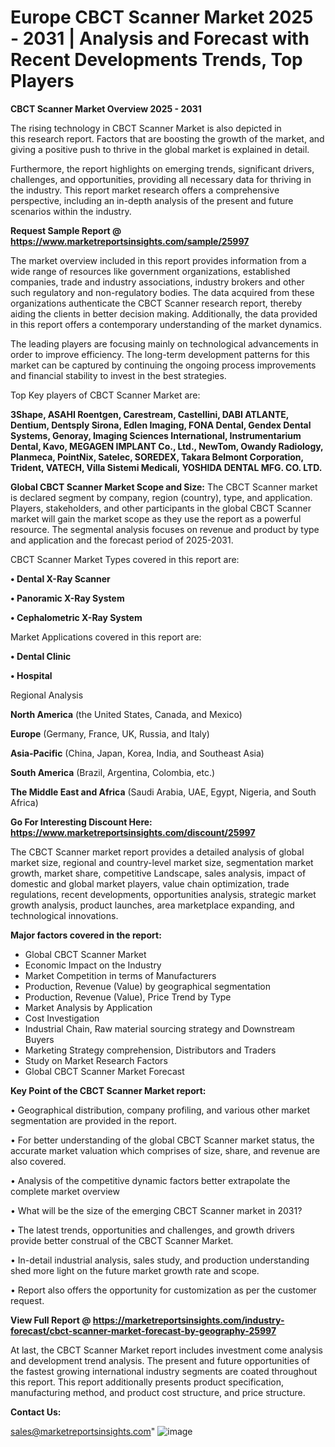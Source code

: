 # Europe CBCT Scanner Market 2025 - 2031 | Analysis and Forecast with Recent Developments Trends, Top Players

<Strong> CBCT Scanner Market Overview 2025 - 2031</strong>

The rising technology in CBCT Scanner Market is also depicted in this research report. Factors that are boosting the growth of the market, and giving a positive push to thrive in the global market is explained in detail.

Furthermore, the report highlights on emerging trends, significant drivers, challenges, and opportunities, providing all necessary data for thriving in the industry. This report market research offers a comprehensive perspective, including an in-depth analysis of the present and future scenarios within the industry.

<strong>Request Sample Report @ <a href=https://www.marketreportsinsights.com/sample/25997>https://www.marketreportsinsights.com/sample/25997</a></strong>

The market overview included in this report provides information from a wide range of resources like government organizations, established companies, trade and industry associations, industry brokers and other such regulatory and non-regulatory bodies. The data acquired from these organizations authenticate the CBCT Scanner research report, thereby aiding the clients in better decision making. Additionally, the data provided in this report offers a contemporary understanding of the market dynamics.

The leading players are focusing mainly on technological advancements in order to improve efficiency. The long-term development patterns for this market can be captured by continuing the ongoing process improvements and financial stability to invest in the best strategies.

Top Key players of CBCT Scanner Market are:

<strong>3Shape, ASAHI Roentgen, Carestream, Castellini, DABI ATLANTE, Dentium, Dentsply Sirona, Edlen Imaging, FONA Dental, Gendex Dental Systems, Genoray, Imaging Sciences International, Instrumentarium Dental, Kavo, MEGAGEN IMPLANT Co., Ltd., NewTom, Owandy Radiology, Planmeca, PointNix, Satelec, SOREDEX, Takara Belmont Corporation, Trident, VATECH, Villa Sistemi Medicali, YOSHIDA DENTAL MFG. CO. LTD.</strong>

<strong><b>Global CBCT Scanner Market Scope and Size:</b></strong>
The CBCT Scanner market is declared segment by company, region (country), type, and application. Players, stakeholders, and other participants in the global CBCT Scanner market will gain the market scope as they use the report as a powerful resource. The segmental analysis focuses on revenue and product by type and application and the forecast period of 2025-2031.

CBCT Scanner Market Types covered in this report are:

<strong>• Dental X-Ray Scanner

• Panoramic X-Ray System

• Cephalometric X-Ray System</strong>

Market Applications covered in this report are:

<strong>• Dental Clinic

• Hospital</strong> 

Regional Analysis

<strong>North America</strong> (the United States, Canada, and Mexico)

<strong>Europe</strong> (Germany, France, UK, Russia, and Italy)

<strong>Asia-Pacific</strong> (China, Japan, Korea, India, and Southeast Asia)

<strong>South America</strong> (Brazil, Argentina, Colombia, etc.)

<strong>The Middle East and Africa</strong> (Saudi Arabia, UAE, Egypt, Nigeria, and South Africa)

<strong>Go For Interesting Discount Here: <a href=https://www.marketreportsinsights.com/discount/25997>https://www.marketreportsinsights.com/discount/25997</a></strong>

The CBCT Scanner market report provides a detailed analysis of global market size, regional and country-level market size, segmentation market growth, market share, competitive Landscape, sales analysis, impact of domestic and global market players, value chain optimization, trade regulations, recent developments, opportunities analysis, strategic market growth analysis, product launches, area marketplace expanding, and technological innovations.

<strong><b>Major factors covered in the report:</b></strong>
<ul>
  <li>Global CBCT Scanner Market </li>
  <li>Economic Impact on the Industry</li>
  <li>Market Competition in terms of Manufacturers</li>
  <li>Production, Revenue (Value) by geographical segmentation</li>
  <li>Production, Revenue (Value), Price Trend by Type</li>
  <li>Market Analysis by Application</li>
  <li>Cost Investigation</li>
  <li>Industrial Chain, Raw material sourcing strategy and Downstream Buyers</li>
  <li>Marketing Strategy comprehension, Distributors and Traders</li>
  <li>Study on Market Research Factors</li>
  <li>Global CBCT Scanner Market Forecast</li>
</ul>

<strong><b>Key Point of the CBCT Scanner Market report:</b></strong>

• Geographical distribution, company profiling, and various other market segmentation are provided in the report.

• For better understanding of the global CBCT Scanner market status, the accurate market valuation which comprises of size, share, and revenue are also covered.

• Analysis of the competitive dynamic factors better extrapolate the complete market overview

• What will be the size of the emerging CBCT Scanner market in 2031?

• The latest trends, opportunities and challenges, and growth drivers provide better construal of the CBCT Scanner Market.

• In-detail industrial analysis, sales study, and production understanding shed more light on the future market growth rate and scope.

• Report also offers the opportunity for customization as per the customer request.

<strong><b>View Full Report @ <a href=https://marketreportsinsights.com/industry-forecast/cbct-scanner-market-forecast-by-geography-25997>https://marketreportsinsights.com/industry-forecast/cbct-scanner-market-forecast-by-geography-25997</a></b></strong>


At last, the CBCT Scanner Market report includes investment come analysis and development trend analysis. The present and future opportunities of the fastest growing international industry segments are coated throughout this report. This report additionally presents product specification, manufacturing method, and product cost structure, and price structure.

<strong>Contact Us:</strong>

sales@marketreportsinsights.com"
![image](https://github.com/user-attachments/assets/13a82b44-c9ad-418b-bbbc-cc8cd27dc5d6)
